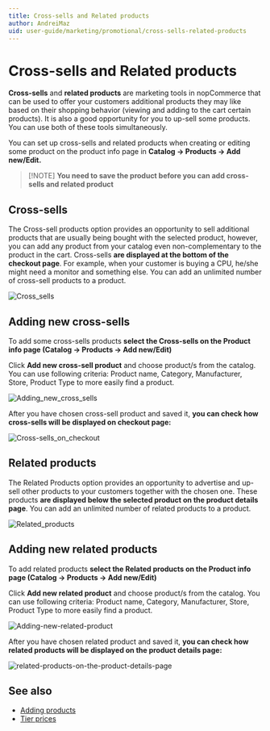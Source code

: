 ```yaml
---
title: Cross-sells and Related products
author: AndreiMaz
uid: user-guide/marketing/promotional/cross-sells-related-products
---
```


# Cross-sells and Related products

**Cross-sells** and **related products** are marketing tools in nopCommerce that can be used to offer your customers additional products they may like based on their shopping behavior (viewing and adding to the cart certain products). It is also a good opportunity for you to up-sell some products. You can use both of these tools simultaneously.

You can set up cross-sells and related products when creating or editing some product on the product info page in **Catalog → Products → Add new/Edit.**

> [!NOTE] **You need to save the product before you can add cross-sells and related product**

## Cross-sells

The Cross-sell products option provides an opportunity to sell additional products that are usually being bought with the selected product, however, you can add any product from your catalog even non-complementary to the product in the cart. Cross-sells **are displayed at the bottom of the checkout page**. For example, when your customer is buying a CPU, he/she might need a monitor and something else. You can add an unlimited number of cross-sell products to a product.

![Cross_sells](_static/crosssells-related-products/Cross-sells.png)

## Adding new cross-sells

To add some cross-sells products **select the Cross-sells on the Product info page (Catalog → Products → Add new/Edit)**

Click **Add new cross-sell product** and choose product/s from the catalog. You can use following criteria: Product name, Category, Manufacturer, Store, Product Type to more easily find a product.

![Adding_new_cross_sells](_static/crosssells-related-products/add-new-cross-sells.png)

After you have chosen cross-sell product and saved it, **you can check how cross-sells will be displayed on checkout page:**

![Cross-sells_on_checkout](_static/crosssells-related-products/Cross-sells_on_checkout.png)

## Related products

The Related Products option provides an opportunity to advertise and up-sell other products to your customers together with the chosen one. These products **are displayed below the selected product on the product details page**. You can add an unlimited number of related products to a product.

![Related_products](_static/crosssells-related-products/Related.png)

## Adding new related products

To add related products **select the Related products on the Product info page (Catalog → Products → Add new/Edit)**

Click **Add new related product** and choose product/s from the catalog. You can use following criteria: Product name, Category, Manufacturer, Store, Product Type to more easily find a product.

![Adding-new-related-product](_static/crosssells-related-products/adiing-new-related.png)

After you have chosen related product and saved it, **you can check how related products will be displayed on the product details page:**

![related-products-on-the-product-details-page](_static/crosssells-related-products/rel-product-on-the-prod-det-page.png)

## See also

- [Adding products](xref:en-US/user-guide/running/product-management/products/adding-products/index)
- [Tier prices](xref:en-US/user-guide/marketing/promotional/tier-prices)
